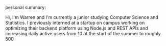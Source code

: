 
personal summary:

Hi, I'm Warren and I'm currently a junior studying Computer Science and Statistics. I previously interned at a startup on campus working on optimizing their backend platform using Node.js and REST APIs and increasing daily active users from 10 at the start of the summer to roughly 500